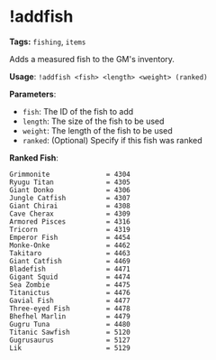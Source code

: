 # !addfish

**Tags:** `fishing`, `items`

Adds a measured fish to the GM's inventory.

**Usage**: `!addfish <fish> <length> <weight> (ranked)`

**Parameters**:
- `fish`: The ID of the fish to add
- `length`: The size of the fish to be used
- `weight`: The length of the fish to be used
- `ranked`: (Optional) Specify if this fish was ranked

**Ranked Fish**:

```plaintext
Grimmonite              = 4304
Ryugu Titan             = 4305
Giant Donko             = 4306
Jungle Catfish          = 4307
Giant Chirai            = 4308
Cave Cherax             = 4309
Armored Pisces          = 4316
Tricorn                 = 4319
Emperor Fish            = 4454
Monke-Onke              = 4462
Takitaro                = 4463
Giant Catfish           = 4469
Bladefish               = 4471
Gigant Squid            = 4474
Sea Zombie              = 4475
Titanictus              = 4476
Gavial Fish             = 4477
Three-eyed Fish         = 4478
Bhefhel Marlin          = 4479
Gugru Tuna              = 4480
Titanic Sawfish         = 5120
Gugrusaurus             = 5127
Lik                     = 5129
```